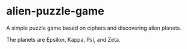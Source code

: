 # alien-puzzle-game

A simple puzzle game based on ciphers and discovering alien planets.

The planets are Epsilon, Kappa, Psi, and Zeta.
